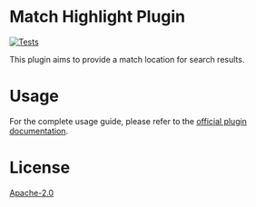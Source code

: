 # Match Highlight Plugin

[![Tests](https://github.com/oramasearch/orama/actions/workflows/turbo.yml/badge.svg)](https://github.com/oramasearch/orama/actions/workflows/turbo.yml)

This plugin aims to provide a match location for search results.

# Usage

For the complete usage guide, please refer to the [official plugin documentation](https://docs.oramasearch.com/plugins/plugin-match-highlight).

# License

[Apache-2.0](/LICENSE.md)
